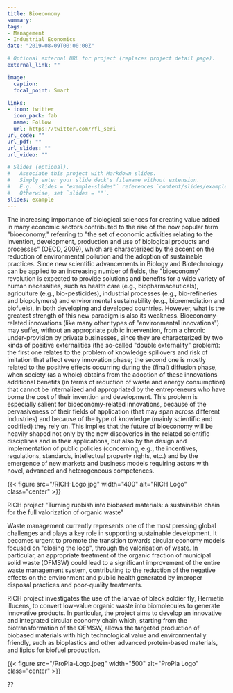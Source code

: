 ```yaml
---
title: Bioeconomy
summary: 
tags:
- Management
- Industrial Economics
date: "2019-08-09T00:00:00Z"

# Optional external URL for project (replaces project detail page).
external_link: ""

image:
  caption:
  focal_point: Smart

links:
- icon: twitter
  icon_pack: fab
  name: Follow
  url: https://twitter.com/rfl_seri
url_code: ""
url_pdf: ""
url_slides: ""
url_video: ""

# Slides (optional).
#   Associate this project with Markdown slides.
#   Simply enter your slide deck's filename without extension.
#   E.g. `slides = "example-slides"` references `content/slides/example-slides.md`.
#   Otherwise, set `slides = ""`.
slides: example
---
```


The increasing importance of biological sciences for creating value added in many economic sectors contributed to the rise of the now popular term "bioeconomy," referring to "the set of economic activities relating to the invention, development, production and use of biological products and processes" (OECD, 2009), which are characterized by the accent on the reduction of environmental pollution and the adoption of sustainable practices. Since new scientific advancements in Biology and Biotechnology can be applied to an increasing number of fields, the "bioeconomy" revolution is expected to provide solutions and benefits for a wide variety of human necessities, such as health care (e.g., biopharmaceuticals), agriculture (e.g., bio-pesticides), industrial processes (e.g., bio-refineries and biopolymers) and environmental sustainability (e.g., bioremediation and biofuels), in both developing and developed countries.
However, what is the greatest strength of this new paradigm is also its weakness. Bioeconomy-related innovations (like many other types of "environmental innovations") may suffer, without an appropriate public intervention, from a chronic under-provision by private businesses, since they are characterized by two kinds of positive externalities (the so-called "double externality" problem): the first one relates to the problem of knowledge spillovers and risk of imitation that affect every innovation phase; the second one is mostly related to the positive effects occurring during the (final) diffusion phase, when society (as a whole) obtains from the adoption of these innovations additional benefits (in terms of reduction of waste and energy consumption) that cannot be internalized and appropriated by the entrepreneurs who have borne the cost of their invention and development.
This problem is especially salient for bioeconomy-related innovations, because of the pervasiveness of their fields of application (that may span across different industries) and because of the type of knowledge (mainly scientific and codified) they rely on. This implies that the future of bioeconomy will be heavily shaped not only by the new discoveries in the related scientific disciplines and in their applications, but also by the design and implementation of public policies (concerning, e.g., the incentives, regulations, standards, intellectual property rights, etc.) and by the emergence of new markets and business models requiring actors with novel, advanced and heterogeneous competences.

{{< figure src="/RICH-Logo.jpg" width="400" alt="RICH Logo" class="center" >}}

RICH project "Turning rubbish into biobased materials: a sustainable chain for the full valorization of organic waste"

Waste management currently represents one of the most pressing global challenges and plays a key role in supporting sustainable development. It becomes urgent to promote the transition towards circular economy models focused on "closing the loop", through the valorisation of waste. In particular, an appropriate treatment of the organic fraction of municipal solid waste (OFMSW) could lead to a significant improvement of the entire waste management system, contributing to the reduction of the negative effects on the environment and public health generated by improper disposal practices and poor-quality treatments.

RICH project investigates the use of the larvae of black soldier fly, Hermetia illucens, to convert low-value organic waste into biomolecules to generate innovative products. In particular, the project aims to develop an innovative and integrated circular economy chain which, starting from the biotransformation of the OFMSW, allows the targeted production of biobased materials with high technological value and environmentally friendly, such as bioplastics and other advanced protein-based materials, and lipids for biofuel production.


{{< figure src="/ProPla-Logo.jpeg" width="500" alt="ProPla Logo" class="center" >}}

??